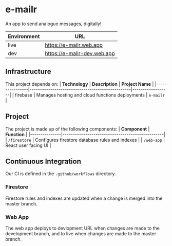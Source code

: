 # e-mailr
An app to send analogue messages, digitally!

| **Environment** | **URL**                     |
|-----------------|-----------------------------|
| live            | https://e-mailr.web.app     |
| dev             | https://e-mailr-dev.web.app |


## Infrastructure
This project depends on:
| **Technology** | **Description**                                 | **Project Name** |
|----------------|-------------------------------------------------|------------------|
| firebase       | Manages hosting and cloud functions deployments | `e-mailr`        |

## Project
The project is made up of the following components:
| **Component** | **Function**                                    |
|---------------|-------------------------------------------------|
| `/firestore`  | Configures firestore database rules and indexes |
| `/web-app`    | React user facing UI                            |

## Continuous Integration
Our CI is defined in the `.github/workflows` directory.

### Firestore
Firestore rules and indexes are updated when a change is merged into the master branch.

### Web App
The web app deploys to devlopment URL when changes are made to the development branch, and to live when changes are made to the master branch.
